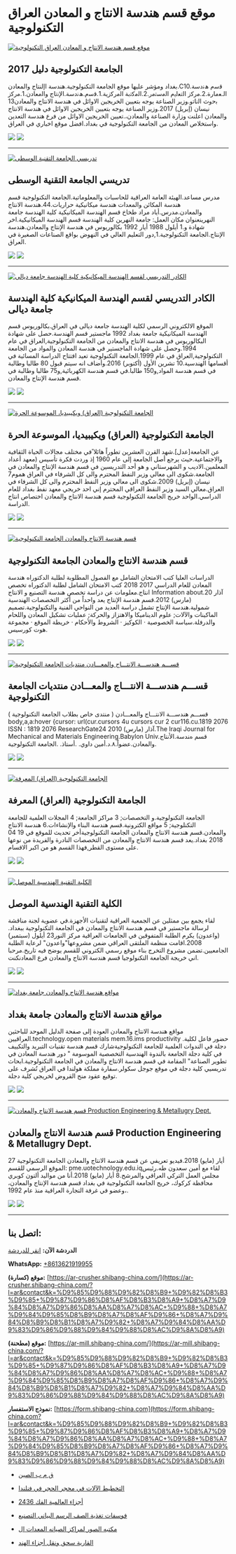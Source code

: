# موقع قسم هندسة الانتاج و المعادن العراق التكنولوجية

<a href="https://swt.shibang-china.com/?l=ar&img&k=%D9%85%D9%88%D9%82%D8%B9+%D9%82%D8%B3%D9%85+%D9%87%D9%86%D8%AF%D8%B3%D8%A9+%D8%A7%D9%84%D8%A7%D9%86%D8%AA%D8%A7%D8%AC+%D9%88+%D8%A7%D9%84%D9%85%D8%B9%D8%A7%D8%AF%D9%86+%D8%A7%D9%84%D8%B9%D8%B1%D8%A7%D9%82+%D8%A7%D9%84%D8%AA%D9%83%D9%86%D9%88%D9%84%D9%88%D8%AC%D9%8A%D8%A9" target="_blank">![موقع قسم هندسة الانتاج و المعادن العراق التكنولوجية](http://static.shibang-china.com/all-800x300/256.jpg)</a>

## الجامعة التكنولوجية دليل 2017
بغداد ومؤشر عليها موقع الجامعة التكنولوجية.هندسة اإلنتاج والمعادن.C10.ﻗﺳم ھﻧدﺳﺔ اﻟ.ﻌﻣﺎرة.2.ﻣرﮐز اﻟﺗﻌﻟﯾم اﻟﻣﺳﺗﻣر.2.اﻟﻣﮐﺗﺑﺔ اﻟﻣرﮐزﯾﺔ.1.ﻗﺳم.ھﻧدﺳﺔ.اﻹﻧﺗﺎج واﻟﻣﻌﺎدن.1.ﻣرﮐز ﺑﺣوث اﻟﻧﺎﺗو.وزير الصناعة يوجه بتعيين الخريجين الاوائل في هندسة الانتاج والمعادن13 نيسان (إبريل) 2017.وزير الصناعة يوجه بتعيين الخريجين الاوائل في هندسة الانتاج والمعادن اعلنت وزارة الصناعة والمعادن،.تعيين الخريجين الاوائل من فرع هندسة التعدين واستخلاص المعادن من الجامعة التكنولوجية في بغداد.افضل موقع اخباري في العراق.


<a href="https://whatsapp.shibangsoft.com/WhatsApp.php" target="_blank" title="WhatsApp">![](http://static.shibang-china.com/icon/whatsapp.png)</a> <a href="https://swt.shibang-china.com/?l=ar&icon&k=%D9%85%D9%88%D9%82%D8%B9+%D9%82%D8%B3%D9%85+%D9%87%D9%86%D8%AF%D8%B3%D8%A9+%D8%A7%D9%84%D8%A7%D9%86%D8%AA%D8%A7%D8%AC+%D9%88+%D8%A7%D9%84%D9%85%D8%B9%D8%A7%D8%AF%D9%86+%D8%A7%D9%84%D8%B9%D8%B1%D8%A7%D9%82+%D8%A7%D9%84%D8%AA%D9%83%D9%86%D9%88%D9%84%D9%88%D8%AC%D9%8A%D8%A9" target="_blank">![](http://static.shibang-china.com/icon/chat-ar.png)</a>

---

<a href="https://swt.shibang-china.com/?l=ar&img&k=%D9%85%D9%88%D9%82%D8%B9+%D9%82%D8%B3%D9%85+%D9%87%D9%86%D8%AF%D8%B3%D8%A9+%D8%A7%D9%84%D8%A7%D9%86%D8%AA%D8%A7%D8%AC+%D9%88+%D8%A7%D9%84%D9%85%D8%B9%D8%A7%D8%AF%D9%86+%D8%A7%D9%84%D8%B9%D8%B1%D8%A7%D9%82+%D8%A7%D9%84%D8%AA%D9%83%D9%86%D9%88%D9%84%D9%88%D8%AC%D9%8A%D8%A9" target="_blank">![تدريسي الجامعة التقنية الوسطى](http://static.shibang-china.com/all-800x300/1171.jpg)</a>

## تدريسي الجامعة التقنية الوسطى
مدرس مساعد.الهيئة العامة العراقية للحاسبات والمعلوماتية.الجامعة التكنولوجية قسم هندسة المكائن والمعدات هندسة ميكانيكية حراريات.44.هندسة الانتاج والمعادن.مدرس.أياد مراد طخاخ قسم الهندسة الميكانيكية كلية الهندسة جامعة النهرينعنوان مكان العمل: جامعة النهرين كلية الهندسة قسم الهندسة الميكانيكية.اخر شهادة و.1 أيلول 1988 أيار 1992 بكالوريوس في هندسة الإنتاج والمعادن.هندسة الإنتاج.الجامعة التكنولوجية.1,دور التعليم العالي في النهوض بواقع الصناعات الصغيرة في العراق.


<a href="https://whatsapp.shibangsoft.com/WhatsApp.php" target="_blank" title="WhatsApp">![](http://static.shibang-china.com/icon/whatsapp.png)</a> <a href="https://swt.shibang-china.com/?l=ar&icon&k=%D9%85%D9%88%D9%82%D8%B9+%D9%82%D8%B3%D9%85+%D9%87%D9%86%D8%AF%D8%B3%D8%A9+%D8%A7%D9%84%D8%A7%D9%86%D8%AA%D8%A7%D8%AC+%D9%88+%D8%A7%D9%84%D9%85%D8%B9%D8%A7%D8%AF%D9%86+%D8%A7%D9%84%D8%B9%D8%B1%D8%A7%D9%82+%D8%A7%D9%84%D8%AA%D9%83%D9%86%D9%88%D9%84%D9%88%D8%AC%D9%8A%D8%A9" target="_blank">![](http://static.shibang-china.com/icon/chat-ar.png)</a>

---

<a href="https://swt.shibang-china.com/?l=ar&img&k=%D9%85%D9%88%D9%82%D8%B9+%D9%82%D8%B3%D9%85+%D9%87%D9%86%D8%AF%D8%B3%D8%A9+%D8%A7%D9%84%D8%A7%D9%86%D8%AA%D8%A7%D8%AC+%D9%88+%D8%A7%D9%84%D9%85%D8%B9%D8%A7%D8%AF%D9%86+%D8%A7%D9%84%D8%B9%D8%B1%D8%A7%D9%82+%D8%A7%D9%84%D8%AA%D9%83%D9%86%D9%88%D9%84%D9%88%D8%AC%D9%8A%D8%A9" target="_blank">![الكادر التدريسي لقسم الهندسة الميكانيكية كلية الهندسة جامعة ديالى](http://static.shibang-china.com/all-800x300/903.jpg)</a>

## الكادر التدريسي لقسم الهندسة الميكانيكية كلية الهندسة جامعة ديالى
الموقع الالكتروني الرسمي لكلية الهندسة جامعة ديالى في العراق.بكالوريوس قسم الهندسة الميكانيكية جامعة بغداد 1992 ماجستير قسم الهندسة.حصل على شهادة البكالوريوس في هندسة الانتاج والمعادن من الجامعة التكنولوجية,العراق في عام 1994.وحصل على شهادة الماجستير في هندسة المعادن والمواد من الجامعة التكنولوجية,العراق في عام 1999.الجامعة التكنولوجية تعيد افتتاح الدراسة المسائية في أقسامها الهندسية.10 تشرين الأول (أكتوبر) 2016.وأضاف انه سيتم قبول 80 طالبا وطالبة في قسم هندسة المواد,و150 طالبا.في قسم هندسة الكهربائية,و75 طالبا وطالبة في قسم هندسة الإنتاج والمعادن.


<a href="https://whatsapp.shibangsoft.com/WhatsApp.php" target="_blank" title="WhatsApp">![](http://static.shibang-china.com/icon/whatsapp.png)</a> <a href="https://swt.shibang-china.com/?l=ar&icon&k=%D9%85%D9%88%D9%82%D8%B9+%D9%82%D8%B3%D9%85+%D9%87%D9%86%D8%AF%D8%B3%D8%A9+%D8%A7%D9%84%D8%A7%D9%86%D8%AA%D8%A7%D8%AC+%D9%88+%D8%A7%D9%84%D9%85%D8%B9%D8%A7%D8%AF%D9%86+%D8%A7%D9%84%D8%B9%D8%B1%D8%A7%D9%82+%D8%A7%D9%84%D8%AA%D9%83%D9%86%D9%88%D9%84%D9%88%D8%AC%D9%8A%D8%A9" target="_blank">![](http://static.shibang-china.com/icon/chat-ar.png)</a>

---

<a href="https://swt.shibang-china.com/?l=ar&img&k=%D9%85%D9%88%D9%82%D8%B9+%D9%82%D8%B3%D9%85+%D9%87%D9%86%D8%AF%D8%B3%D8%A9+%D8%A7%D9%84%D8%A7%D9%86%D8%AA%D8%A7%D8%AC+%D9%88+%D8%A7%D9%84%D9%85%D8%B9%D8%A7%D8%AF%D9%86+%D8%A7%D9%84%D8%B9%D8%B1%D8%A7%D9%82+%D8%A7%D9%84%D8%AA%D9%83%D9%86%D9%88%D9%84%D9%88%D8%AC%D9%8A%D8%A9" target="_blank">![الجامعة التكنولوجية (العراق) ويكيبيديا، الموسوعة الحرة](http://static.shibang-china.com/all-800x300/941.jpg)</a>

## الجامعة التكنولوجية (العراق) ويكيبيديا، الموسوعة الحرة
عن الجامعة[عدل].شهد القرن العشرين تطوراً هائلا ًفي مختلف مجالات الحياة الثقافية والاجتماعية.حيث يرجع أصل الجامعة إلى عام 1960 إذ وردت فكرة تأسيس (معهد أعداد المعلمين.الاديب و الشهرستاني و هو أحد التدريسين في قسم هندسة الإنتاج والمعادن في الجامعة.شكوى الى معالي وزير النفط المحترم والى كل الشرفاء في العراق هموم7 نيسان (إبريل) 2009.شكوى الى معالي وزير النفط المحترم والى كل الشرفاء في العراق.معالي السيد وزير النفط العراقي المحترم إني احد خريجي معهد نفط بغداد للعام الدراسي.الواحد خريج الجامعة التكنولوجية قسم هندسة الانتاج والمعادن اختصاص انتاج الدراسة.


<a href="https://whatsapp.shibangsoft.com/WhatsApp.php" target="_blank" title="WhatsApp">![](http://static.shibang-china.com/icon/whatsapp.png)</a> <a href="https://swt.shibang-china.com/?l=ar&icon&k=%D9%85%D9%88%D9%82%D8%B9+%D9%82%D8%B3%D9%85+%D9%87%D9%86%D8%AF%D8%B3%D8%A9+%D8%A7%D9%84%D8%A7%D9%86%D8%AA%D8%A7%D8%AC+%D9%88+%D8%A7%D9%84%D9%85%D8%B9%D8%A7%D8%AF%D9%86+%D8%A7%D9%84%D8%B9%D8%B1%D8%A7%D9%82+%D8%A7%D9%84%D8%AA%D9%83%D9%86%D9%88%D9%84%D9%88%D8%AC%D9%8A%D8%A9" target="_blank">![](http://static.shibang-china.com/icon/chat-ar.png)</a>

---

<a href="https://swt.shibang-china.com/?l=ar&img&k=%D9%85%D9%88%D9%82%D8%B9+%D9%82%D8%B3%D9%85+%D9%87%D9%86%D8%AF%D8%B3%D8%A9+%D8%A7%D9%84%D8%A7%D9%86%D8%AA%D8%A7%D8%AC+%D9%88+%D8%A7%D9%84%D9%85%D8%B9%D8%A7%D8%AF%D9%86+%D8%A7%D9%84%D8%B9%D8%B1%D8%A7%D9%82+%D8%A7%D9%84%D8%AA%D9%83%D9%86%D9%88%D9%84%D9%88%D8%AC%D9%8A%D8%A9" target="_blank">![قسم هندسة الانتاج والمعادن الجامعة التكنولوجية](http://static.shibang-china.com/all-800x300/307.jpg)</a>

## قسم هندسة الانتاج والمعادن الجامعة التكنولوجية
الدراسات العليا كتب الامتحان الشامل مع الفصول المطلوبة لطلبة الدكتوراه هندسة المعادن للعام الدراسي 2017 2018 كتب الامتحان الشامل لطلبة الدكتوراه تخصص انتاج.معلومات عن دراسة تخصص هندسة التصنيع و الانتاج Information about.20 آذار (مارس) 2012.قسم هندسة الإنتاج يعد واحداً من أكثر التخصصات الهندسية شمولية.هندسة الإنتاج تشمل دراسة العديد من النواحي الفنية والتكنولوجية.تصميم الماكينات والآلات; علوم الديناميكا والاهتزاز والحركة; عمليات تشكيل المعادن واللحام والدرفلة.سياسة الخصوصية &middot; الكوكيز &middot; الشروط والأحكام &middot; خريطة الموقع &middot; مجموعة هوت كورسيس.


<a href="https://whatsapp.shibangsoft.com/WhatsApp.php" target="_blank" title="WhatsApp">![](http://static.shibang-china.com/icon/whatsapp.png)</a> <a href="https://swt.shibang-china.com/?l=ar&icon&k=%D9%85%D9%88%D9%82%D8%B9+%D9%82%D8%B3%D9%85+%D9%87%D9%86%D8%AF%D8%B3%D8%A9+%D8%A7%D9%84%D8%A7%D9%86%D8%AA%D8%A7%D8%AC+%D9%88+%D8%A7%D9%84%D9%85%D8%B9%D8%A7%D8%AF%D9%86+%D8%A7%D9%84%D8%B9%D8%B1%D8%A7%D9%82+%D8%A7%D9%84%D8%AA%D9%83%D9%86%D9%88%D9%84%D9%88%D8%AC%D9%8A%D8%A9" target="_blank">![](http://static.shibang-china.com/icon/chat-ar.png)</a>

---

<a href="https://swt.shibang-china.com/?l=ar&img&k=%D9%85%D9%88%D9%82%D8%B9+%D9%82%D8%B3%D9%85+%D9%87%D9%86%D8%AF%D8%B3%D8%A9+%D8%A7%D9%84%D8%A7%D9%86%D8%AA%D8%A7%D8%AC+%D9%88+%D8%A7%D9%84%D9%85%D8%B9%D8%A7%D8%AF%D9%86+%D8%A7%D9%84%D8%B9%D8%B1%D8%A7%D9%82+%D8%A7%D9%84%D8%AA%D9%83%D9%86%D9%88%D9%84%D9%88%D8%AC%D9%8A%D8%A9" target="_blank">![قســـم هندســـة الانتـــاج والمعـــادن منتديات الجامعة التكنولوجية](http://static.shibang-china.com/all-800x300/1454.jpg)</a>

## قســـم هندســـة الانتـــاج والمعـــادن منتديات الجامعة التكنولوجية
قســـم هندســـة الانتـــاج والمعـــادن ( منتدى خاص بطلاب الجامعة التكنولوجية ) body,a,a:hover {cursor: url(cur.cursors 4u cursors cur 2 cur116.cu.1819 2076 ISSN : 1819 2076 ResearchGate24 آذار (مارس) 2010.The Iraqi Journal for Mechanical and Materials Engineering.Babylon Univ.ﻗﺴﻢ هﻨﺪﺳﺔ.اﻷﻧﺘﺎج واﻟﻤﻌﺎدن.ﻋﻀﻮاً.٨.د.أﻣﻴﻦ داوي. .أﺳﺘﺎذ. .اﻟﺠﺎﻣﻌﺔ اﻟﺘﻜﻨﻮﻟﻮﺟﻴﺔ.


<a href="https://whatsapp.shibangsoft.com/WhatsApp.php" target="_blank" title="WhatsApp">![](http://static.shibang-china.com/icon/whatsapp.png)</a> <a href="https://swt.shibang-china.com/?l=ar&icon&k=%D9%85%D9%88%D9%82%D8%B9+%D9%82%D8%B3%D9%85+%D9%87%D9%86%D8%AF%D8%B3%D8%A9+%D8%A7%D9%84%D8%A7%D9%86%D8%AA%D8%A7%D8%AC+%D9%88+%D8%A7%D9%84%D9%85%D8%B9%D8%A7%D8%AF%D9%86+%D8%A7%D9%84%D8%B9%D8%B1%D8%A7%D9%82+%D8%A7%D9%84%D8%AA%D9%83%D9%86%D9%88%D9%84%D9%88%D8%AC%D9%8A%D8%A9" target="_blank">![](http://static.shibang-china.com/icon/chat-ar.png)</a>

---

<a href="https://swt.shibang-china.com/?l=ar&img&k=%D9%85%D9%88%D9%82%D8%B9+%D9%82%D8%B3%D9%85+%D9%87%D9%86%D8%AF%D8%B3%D8%A9+%D8%A7%D9%84%D8%A7%D9%86%D8%AA%D8%A7%D8%AC+%D9%88+%D8%A7%D9%84%D9%85%D8%B9%D8%A7%D8%AF%D9%86+%D8%A7%D9%84%D8%B9%D8%B1%D8%A7%D9%82+%D8%A7%D9%84%D8%AA%D9%83%D9%86%D9%88%D9%84%D9%88%D8%AC%D9%8A%D8%A9" target="_blank">![الجامعة التكنولوجية (العراق) المعرفة](http://static.shibang-china.com/all-800x300/947.jpg)</a>

## الجامعة التكنولوجية (العراق) المعرفة
الجامعة التكنولوجية.و التخصصات; 3 مراكز الجامعة; 4 المجلات العلمية للجامعة التكنلوجية; 5 مواقع الكترونية.قسم هندسة البناء والإنشاءات.6 هندسة الانتاج والمعادن.قسم هندسة الانتاج والمعادن الجامعة التكنولوجيةأخر تحديث للموقع في 19 04 2018 بغداد.يعد قسم هندسة الانتاج والمعادن من التخصصات النادرة والفريدة من نوعها على مستوى القطر,فهذا القسم هو من اكبر الاقسام.


<a href="https://whatsapp.shibangsoft.com/WhatsApp.php" target="_blank" title="WhatsApp">![](http://static.shibang-china.com/icon/whatsapp.png)</a> <a href="https://swt.shibang-china.com/?l=ar&icon&k=%D9%85%D9%88%D9%82%D8%B9+%D9%82%D8%B3%D9%85+%D9%87%D9%86%D8%AF%D8%B3%D8%A9+%D8%A7%D9%84%D8%A7%D9%86%D8%AA%D8%A7%D8%AC+%D9%88+%D8%A7%D9%84%D9%85%D8%B9%D8%A7%D8%AF%D9%86+%D8%A7%D9%84%D8%B9%D8%B1%D8%A7%D9%82+%D8%A7%D9%84%D8%AA%D9%83%D9%86%D9%88%D9%84%D9%88%D8%AC%D9%8A%D8%A9" target="_blank">![](http://static.shibang-china.com/icon/chat-ar.png)</a>

---

<a href="https://swt.shibang-china.com/?l=ar&img&k=%D9%85%D9%88%D9%82%D8%B9+%D9%82%D8%B3%D9%85+%D9%87%D9%86%D8%AF%D8%B3%D8%A9+%D8%A7%D9%84%D8%A7%D9%86%D8%AA%D8%A7%D8%AC+%D9%88+%D8%A7%D9%84%D9%85%D8%B9%D8%A7%D8%AF%D9%86+%D8%A7%D9%84%D8%B9%D8%B1%D8%A7%D9%82+%D8%A7%D9%84%D8%AA%D9%83%D9%86%D9%88%D9%84%D9%88%D8%AC%D9%8A%D8%A9" target="_blank">![الكلية التقنية الهندسية الموصل](http://static.shibang-china.com/all-800x300/720.jpg)</a>

## الكلية التقنية الهندسية الموصل
لقاء يجمع بين ممثلين عن الجمعية العراقية لتقنيات الأجهزة.في عضوية لجنة مناقشة لرسالة ماجستير في قسم هندسة الانتاج والمعادن في الجامعة التكنولوجية ببغداد.(واعدون) يكرم الطلبة المتفوقين في الجامعات العراقية مركز النور23 أيلول (سبتمبر) 2008.اقامت منظمة الملتقى العراقي ضمن مشروعها&quot;واعدون&quot; لرعاية الطلبة الجامعيين.تضمن مشروع التخرج بناء موقع رسمي الكتروني للقسم يوضح فيه تاريخ.مرحبا اني خريجة الجامعة التكنولوجيا قسم هندسة الانتاج والمعادن فرع المعادنكنت.


<a href="https://whatsapp.shibangsoft.com/WhatsApp.php" target="_blank" title="WhatsApp">![](http://static.shibang-china.com/icon/whatsapp.png)</a> <a href="https://swt.shibang-china.com/?l=ar&icon&k=%D9%85%D9%88%D9%82%D8%B9+%D9%82%D8%B3%D9%85+%D9%87%D9%86%D8%AF%D8%B3%D8%A9+%D8%A7%D9%84%D8%A7%D9%86%D8%AA%D8%A7%D8%AC+%D9%88+%D8%A7%D9%84%D9%85%D8%B9%D8%A7%D8%AF%D9%86+%D8%A7%D9%84%D8%B9%D8%B1%D8%A7%D9%82+%D8%A7%D9%84%D8%AA%D9%83%D9%86%D9%88%D9%84%D9%88%D8%AC%D9%8A%D8%A9" target="_blank">![](http://static.shibang-china.com/icon/chat-ar.png)</a>

---

<a href="https://swt.shibang-china.com/?l=ar&img&k=%D9%85%D9%88%D9%82%D8%B9+%D9%82%D8%B3%D9%85+%D9%87%D9%86%D8%AF%D8%B3%D8%A9+%D8%A7%D9%84%D8%A7%D9%86%D8%AA%D8%A7%D8%AC+%D9%88+%D8%A7%D9%84%D9%85%D8%B9%D8%A7%D8%AF%D9%86+%D8%A7%D9%84%D8%B9%D8%B1%D8%A7%D9%82+%D8%A7%D9%84%D8%AA%D9%83%D9%86%D9%88%D9%84%D9%88%D8%AC%D9%8A%D8%A9" target="_blank">![مواقع هندسة الانتاج والمعادن جامعة بغداد](http://static.shibang-china.com/all-800x300/1317.jpg)</a>

## مواقع هندسة الانتاج والمعادن جامعة بغداد
مواقع هندسة الانتاج والمعادن العودة إلى صفحة الدليل الموحد للباحثين العراقيين.technology.open materials mem.16.ims productivity .حضور فاعل لكلية دجلة في الندوات العلمية للجامعة التكنولوجيةشارك قسم هندسة تقنيات التبريد والتكييف في كلية دجلة الجامعة بالندوة الهندسية التخصصية الموسومة &quot; دور هندسة المعادن في تطوير الصناعة&quot; المقامة في قسم هندسة الانتاج والمعادن في الجامعة التكنولوجية.ابحاث تدريسيي كلية دجلة في موقع جوجل سكولر.سفارة مملكة هولندا في العراق تُشرف على توقيع عقود منح القروض لخريجي كلية دجلة.


<a href="https://whatsapp.shibangsoft.com/WhatsApp.php" target="_blank" title="WhatsApp">![](http://static.shibang-china.com/icon/whatsapp.png)</a> <a href="https://swt.shibang-china.com/?l=ar&icon&k=%D9%85%D9%88%D9%82%D8%B9+%D9%82%D8%B3%D9%85+%D9%87%D9%86%D8%AF%D8%B3%D8%A9+%D8%A7%D9%84%D8%A7%D9%86%D8%AA%D8%A7%D8%AC+%D9%88+%D8%A7%D9%84%D9%85%D8%B9%D8%A7%D8%AF%D9%86+%D8%A7%D9%84%D8%B9%D8%B1%D8%A7%D9%82+%D8%A7%D9%84%D8%AA%D9%83%D9%86%D9%88%D9%84%D9%88%D8%AC%D9%8A%D8%A9" target="_blank">![](http://static.shibang-china.com/icon/chat-ar.png)</a>

---

<a href="https://swt.shibang-china.com/?l=ar&img&k=%D9%85%D9%88%D9%82%D8%B9+%D9%82%D8%B3%D9%85+%D9%87%D9%86%D8%AF%D8%B3%D8%A9+%D8%A7%D9%84%D8%A7%D9%86%D8%AA%D8%A7%D8%AC+%D9%88+%D8%A7%D9%84%D9%85%D8%B9%D8%A7%D8%AF%D9%86+%D8%A7%D9%84%D8%B9%D8%B1%D8%A7%D9%82+%D8%A7%D9%84%D8%AA%D9%83%D9%86%D9%88%D9%84%D9%88%D8%AC%D9%8A%D8%A9" target="_blank">![قسم هندسة الانتاج والمعادن Production Engineering &amp; Metallugry Dept.](http://static.shibang-china.com/all-800x300/532.jpg)</a>

## قسم هندسة الانتاج والمعادن Production Engineering &amp; Metallugry Dept.
27 أيار (مايو) 2018.فيديو تعريفي عن قسم هندسة الانتاج والمعادن الجامعة التكنولوجية الموقع الرسمي للقسم: pme.uotechnology.edu.iqلقاء مع أمين سعدون طه.رئيس مجلس العمل التركي العراقي والمرشح.8 أيار (مايو) 2018.أنا من مواليد ألتون كوبري محافظة كركوك، خريج الجامعة التكنولوجية في بغداد قسم هندسة الإنتاج والمعادن، وعضو في غرفة التجارة العراقية منذ عام 1992،.


<a href="https://whatsapp.shibangsoft.com/WhatsApp.php" target="_blank" title="WhatsApp">![](http://static.shibang-china.com/icon/whatsapp.png)</a> <a href="https://swt.shibang-china.com/?l=ar&icon&k=%D9%85%D9%88%D9%82%D8%B9+%D9%82%D8%B3%D9%85+%D9%87%D9%86%D8%AF%D8%B3%D8%A9+%D8%A7%D9%84%D8%A7%D9%86%D8%AA%D8%A7%D8%AC+%D9%88+%D8%A7%D9%84%D9%85%D8%B9%D8%A7%D8%AF%D9%86+%D8%A7%D9%84%D8%B9%D8%B1%D8%A7%D9%82+%D8%A7%D9%84%D8%AA%D9%83%D9%86%D9%88%D9%84%D9%88%D8%AC%D9%8A%D8%A9" target="_blank">![](http://static.shibang-china.com/icon/chat-ar.png)</a>

---
## اتصل بنا:

**الدردشة الآن:** [انقر للدردشة](https://swt.shibang-china.com?l=ar&contact&k=%D9%85%D9%88%D9%82%D8%B9+%D9%82%D8%B3%D9%85+%D9%87%D9%86%D8%AF%D8%B3%D8%A9+%D8%A7%D9%84%D8%A7%D9%86%D8%AA%D8%A7%D8%AC+%D9%88+%D8%A7%D9%84%D9%85%D8%B9%D8%A7%D8%AF%D9%86+%D8%A7%D9%84%D8%B9%D8%B1%D8%A7%D9%82+%D8%A7%D9%84%D8%AA%D9%83%D9%86%D9%88%D9%84%D9%88%D8%AC%D9%8A%D8%A9)

**WhatsApp:**  [+8613621919955](https://whatsapp.shibangsoft.com/WhatsApp.php)

**موقع (كسارة):** [https://ar-crusher.shibang-china.com/](https://ar-crusher.shibang-china.com/?l=ar&contact&k=%D9%85%D9%88%D9%82%D8%B9+%D9%82%D8%B3%D9%85+%D9%87%D9%86%D8%AF%D8%B3%D8%A9+%D8%A7%D9%84%D8%A7%D9%86%D8%AA%D8%A7%D8%AC+%D9%88+%D8%A7%D9%84%D9%85%D8%B9%D8%A7%D8%AF%D9%86+%D8%A7%D9%84%D8%B9%D8%B1%D8%A7%D9%82+%D8%A7%D9%84%D8%AA%D9%83%D9%86%D9%88%D9%84%D9%88%D8%AC%D9%8A%D8%A9)

**موقع (مطحنة):** [https://ar-mill.shibang-china.com/](https://ar-mill.shibang-china.com/?l=ar&contact&k=%D9%85%D9%88%D9%82%D8%B9+%D9%82%D8%B3%D9%85+%D9%87%D9%86%D8%AF%D8%B3%D8%A9+%D8%A7%D9%84%D8%A7%D9%86%D8%AA%D8%A7%D8%AC+%D9%88+%D8%A7%D9%84%D9%85%D8%B9%D8%A7%D8%AF%D9%86+%D8%A7%D9%84%D8%B9%D8%B1%D8%A7%D9%82+%D8%A7%D9%84%D8%AA%D9%83%D9%86%D9%88%D9%84%D9%88%D8%AC%D9%8A%D8%A9)

**نموذج الاستفسار:** [https://form.shibang-china.com](https://form.shibang-china.com?l=ar&contact&k=%D9%85%D9%88%D9%82%D8%B9+%D9%82%D8%B3%D9%85+%D9%87%D9%86%D8%AF%D8%B3%D8%A9+%D8%A7%D9%84%D8%A7%D9%86%D8%AA%D8%A7%D8%AC+%D9%88+%D8%A7%D9%84%D9%85%D8%B9%D8%A7%D8%AF%D9%86+%D8%A7%D9%84%D8%B9%D8%B1%D8%A7%D9%82+%D8%A7%D9%84%D8%AA%D9%83%D9%86%D9%88%D9%84%D9%88%D8%AC%D9%8A%D8%A9)

* [ق م ب الصين](../21/%D9%82%20%D9%85%20%D8%A8%20%D8%A7%D9%84%D8%B5%D9%8A%D9%86.md)

* [التخطيط الآلات في محجر الحجر في فنلندا](../25/%D8%A7%D9%84%D8%AA%D8%AE%D8%B7%D9%8A%D8%B7%20%D8%A7%D9%84%D8%A2%D9%84%D8%A7%D8%AA%20%D9%81%D9%8A%20%D9%85%D8%AD%D8%AC%D8%B1%20%D8%A7%D9%84%D8%AD%D8%AC%D8%B1%20%D9%81%D9%8A%20%D9%81%D9%86%D9%84%D9%86%D8%AF%D8%A7.md)

* [2436 أجزاء العالمية الفك](../25/2436%20%D8%A3%D8%AC%D8%B2%D8%A7%D8%A1%20%D8%A7%D9%84%D8%B9%D8%A7%D9%84%D9%85%D9%8A%D8%A9%20%D8%A7%D9%84%D9%81%D9%83.md)

* [فوسفات تغذية الصف الرسم البياني التصنيع](../25/%D9%81%D9%88%D8%B3%D9%81%D8%A7%D8%AA%20%D8%AA%D8%BA%D8%B0%D9%8A%D8%A9%20%D8%A7%D9%84%D8%B5%D9%81%20%D8%A7%D9%84%D8%B1%D8%B3%D9%85%20%D8%A7%D9%84%D8%A8%D9%8A%D8%A7%D9%86%D9%8A%20%D8%A7%D9%84%D8%AA%D8%B5%D9%86%D9%8A%D8%B9.md)

* [مكتبه الصور لمراكز الصيانه المعدات ال](../22/%D9%85%D9%83%D8%AA%D8%A8%D9%87%20%D8%A7%D9%84%D8%B5%D9%88%D8%B1%20%D9%84%D9%85%D8%B1%D8%A7%D9%83%D8%B2%20%D8%A7%D9%84%D8%B5%D9%8A%D8%A7%D9%86%D9%87%20%D8%A7%D9%84%D9%85%D8%B9%D8%AF%D8%A7%D8%AA%20%D8%A7%D9%84.md)

* [القارية سحق ونقل أجزاء الهند](../24/%D8%A7%D9%84%D9%82%D8%A7%D8%B1%D9%8A%D8%A9%20%D8%B3%D8%AD%D9%82%20%D9%88%D9%86%D9%82%D9%84%20%D8%A3%D8%AC%D8%B2%D8%A7%D8%A1%20%D8%A7%D9%84%D9%87%D9%86%D8%AF.md)
